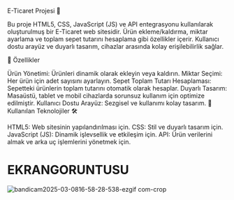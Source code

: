 E-Ticaret Projesi 🛒

Bu proje HTML5, CSS, JavaScript (JS) ve API entegrasyonu kullanılarak oluşturulmuş bir E-Ticaret web sitesidir. Ürün ekleme/kaldırma, miktar ayarlama ve toplam sepet tutarını hesaplama gibi özellikler içerir. Kullanıcı dostu arayüz ve duyarlı tasarım, cihazlar arasında kolay erişilebilirlik sağlar.

🌟 Özellikler

Ürün Yönetimi: Ürünleri dinamik olarak ekleyin veya kaldırın.
Miktar Seçimi: Her ürün için adet sayısını ayarlayın.
Sepet Toplam Tutarı Hesaplaması: Sepetteki ürünlerin toplam tutarını otomatik olarak hesaplar.
Duyarlı Tasarım: Masaüstü, tablet ve mobil cihazlarda sorunsuz kullanım için optimize edilmiştir.
Kullanıcı Dostu Arayüz: Sezgisel ve kullanımı kolay tasarım.
🧰 Kullanılan Teknolojiler 🛠️

HTML5: Web sitesinin yapılandırılması için.
CSS: Stil ve duyarlı tasarım için.
JavaScript (JS): Dinamik işlevsellik ve etkileşim için.
API: Ürün verilerini almak ve arka uç işlemlerini yönetmek için.
# EKRANGORUNTUSU

![bandicam2025-03-0816-58-28-538-ezgif com-crop](https://github.com/user-attachments/assets/633ad396-3837-4934-951f-57645804e216)















